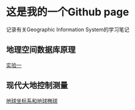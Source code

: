 # 这是我的一个Github page
记录有关Geographic Information System的学习笔记
## 地理空间数据库原理
[实验一](实验一报告.html) 
## 现代大地控制测量
[地球坐标系和地球椭球](geodesy/chapter2.html)


